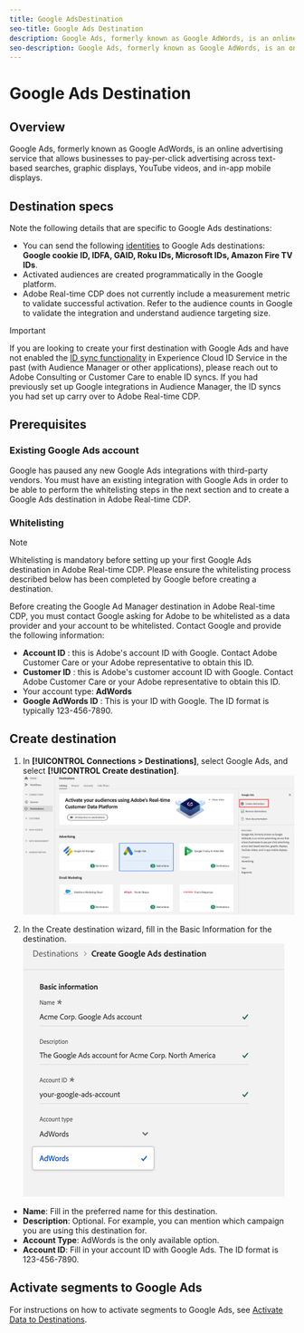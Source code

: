 ```yaml
---
title: Google AdsDestination
seo-title: Google Ads Destination
description: Google Ads, formerly known as Google AdWords, is an online advertising service that allows businesses to pay-per-click advertising across text-based searches, graphic displays, YouTube videos, and in-app mobile displays.
seo-description: Google Ads, formerly known as Google AdWords, is an online advertising service that allows businesses to pay-per-click advertising across text-based searches, graphic displays, YouTube videos, and in-app mobile displays.
---
```


# Google Ads Destination

## Overview

Google Ads, formerly known as Google AdWords, is an online advertising service that allows businesses to pay-per-click advertising across text-based searches, graphic displays, YouTube videos, and in-app mobile displays.

## Destination specs

Note the following details that are specific to Google Ads destinations:

* You can send the following [identities](https://www.adobe.io/apis/experienceplatform/home/profile-identity-segmentation/profile-identity-segmentation-services.html#!api-specification/markdown/narrative/technical_overview/identity_namespace_overview/identity_namespace_overview.md) to Google Ads destinations: **Google cookie ID, IDFA, GAID, Roku IDs, Microsoft IDs, Amazon Fire TV IDs**.
* Activated audiences are created programmatically in the Google platform.
* Adobe Real-time CDP does not currently include a measurement metric to validate successful activation. Refer to the audience counts in Google to validate the integration and understand audience targeting size.

>[!IMPORTANT]
>
>If you are looking to create your first destination with Google Ads and have not enabled the [ID sync functionality](https://docs.adobe.com/content/help/en/id-service/using/id-service-api/methods/idsync.html) in Experience Cloud ID Service in the past (with Audience Manager or other applications), please reach out to Adobe Consulting or Customer Care to enable ID syncs. If you had previously set up Google integrations in Audience Manager, the ID syncs you had set up carry over to Adobe Real-time CDP.

## Prerequisites

### Existing Google Ads account

Google has paused any new Google Ads integrations with third-party vendors. You must have an existing integration with Google Ads in order to be able to perform the whitelisting steps in the next section and to create a Google Ads destination in Adobe Real-time CDP.

### Whitelisting

>[!NOTE]
>
>Whitelisting is mandatory before setting up your first Google Ads destination in Adobe Real-time CDP. Please ensure the whitelisting process described below has been completed by Google before creating a destination.

Before creating the Google Ad Manager destination in Adobe Real-time CDP, you must contact Google asking for Adobe to be whitelisted as a data provider and your account to be whitelisted. Contact Google and provide the following information:

* **Account ID** : this is Adobe's account ID with Google. Contact Adobe Customer Care or your Adobe representative to obtain this ID.
* **Customer ID** : this is Adobe's customer account ID with Google. Contact Adobe Customer Care or your Adobe representative to obtain this ID.
* Your account type: **AdWords**
* **Google AdWords ID** : This is your ID with Google. The ID format is typically 123-456-7890.

## Create destination

1. In **[!UICONTROL Connections > Destinations]**, select Google Ads, and select **[!UICONTROL Create destination]**.
    ![Connect Google Ads destination](/help/rtcdp/destinations/assets/google-ads-destination1.png)

2. In the Create destination wizard, fill in the Basic Information for the destination.
    ![Basic information Google Ads](/help/rtcdp/destinations/assets/google-ads-basic-information1.png)
*  **Name**: Fill in the preferred name for this destination.
*  **Description**: Optional. For example, you can mention which campaign you are using this destination for.
*  **Account Type**: AdWords is the only available option.
*  **Account ID**: Fill in your account ID with Google Ads. The ID format is 123-456-7890. 

## Activate segments to Google Ads

For instructions on how to activate segments to Google Ads, see [Activate Data to Destinations](/help/rtcdp/destinations/activate-destinations.md).